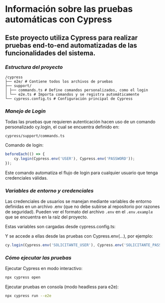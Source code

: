 # Información sobre las pruebas automáticas con Cypress
## Este proyecto utiliza Cypress para realizar pruebas end-to-end automatizadas de las funcionalidades del sistema.

### *Estructura del proyecto*

```tree
/cypress
├── e2e/ # Contiene todos los archivos de pruebas
├── support/
│ ├── commands.ts # Define comandos personalizados, como el login
│ └── e2e.ts # Importa comandos y se registra automáticamente
└── cypress.config.ts # Configuración principal de Cypress
```

### *Manejo de Login*

Todas las pruebas que requieren autenticación hacen uso de un comando personalizado cy.login, el cual se encuentra definido en:

`cypress/support/commands.ts`

Comando de login:

```ts
beforeEach(() => {
    cy.login(Cypress.env('USER'), Cypress.env('PASSWORD'));
});
```

Este comando automatiza el flujo de login para cualquier usuario que tenga credenciales válidas.

### *Variables de entorno y credenciales*

Las credenciales de usuarios se manejan mediante variables de entorno definidas en un archivo .env (que no debe subirse al repositorio por razones de seguridad).
Pueden ver el formato del archivo `.env` en el `.env.example` que se encuentra en la raíz del proyecto.

Estas variables son cargadas desde cypress.config.ts:

Y se accede a ellas desde las pruebas con Cypress.env(...), por ejemplo:

```ts
cy.login(Cypress.env('SOLICITANTE_USER'), Cypress.env('SOLICITANTE_PASSWORD'));
```

### *Cómo ejecutar las pruebas*
Ejecutar Cypress en modo interactivo:

```bash
npx cypress open
```
Ejecutar pruebas en consola (modo headless para e2e):

```bash
npx cypress run --e2e
```